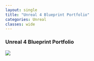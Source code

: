 ```yaml
---
layout: single
title: "Unreal 4 Blueprint Portfolio"
categories: Unreal
classes: wide
---
```


### Unreal 4 Blueprint Portfolio

[![](https://markdown-videos.vercel.app/youtube/CBUQVSareWc)](https://youtu.be/CBUQVSareWc)
